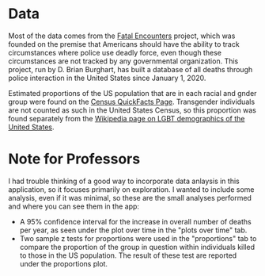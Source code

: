 # Data

Most of the data comes from the [Fatal Encounters](https://fatalencounters.org/) project, which was founded on the premise that Americans should have the ability to track circumstances where police use deadly force, even though these circumstances are not tracked by any governmental organization. This project, run by D. Brian Burghart, has built a database of all deaths through police interaction in the United States since January 1, 2020.

Estimated proportions of the US population that are in each racial and gnder group were found on the [Census QuickFacts Page](https://www.census.gov/quickfacts/fact/table/US/IPE120218). Transgender individuals are not counted as such in the United States Census, so this proportion was found separately from the [Wikipedia page on LGBT demographics of the United States](https://en.wikipedia.org/wiki/LGBT_demographics_of_the_United_States#:~:text=A%20different%20survey%20in%202016,adult%20population%20identifying%20as%20LGBT.).

# Note for Professors

I had trouble thinking of a good way to incorporate data anlaysis in this application, so it focuses primarily on exploration. I wanted to include some analysis, even if it was minimal, so these are the small analyses performed and where you can see them in the app:

- A 95% confidence interval for the increase in overall number of deaths per year, as seen under the plot over time in the "plots over time" tab.
- Two sample z tests for proportions were used in the "proportions" tab to compare the proportion of the group in question within individuals killed to those in the US population. The result of these test are reported under the proportions plot.
